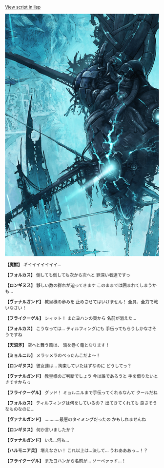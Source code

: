 [View script in lisp](../scripts/100905053.txt)

![underground_world_3.png](../images/backgrounds/underground_world_3.png)

**【魔獣】**
ギイイイイイイイ…

**【フォルカス】**
倒しても倒しても次から次へと
罪深い者達ですっ

**【ロンギヌス】**
夥しい数の群れが迫ってきます
このままでは囲まれてしまうかも…

**【ヴァナルガンド】**
教皇様の歩みを
止めさせてはいけません！
全員、全力で戦いなさい！

**【フライクーゲル】**
シィット！
またヨハンの頁から
名前が消えた…

**【フォルカス】**
こうなっては…
ティルフィングにも
手伝ってもらうしかなさそうですね

**【天沼矛】**
空へと舞う風は、
渦を巻く竜となります！

**【ミョルニル】**
メラッメラのぺったんこだよ～！

**【ロンギヌス】**
彼女達は…
拘束していたはずなのに
どうしてっ？

**【ヴァナルガンド】**
教皇様のご判断でしょう
今は誰であろうと
手を借りたいときですからっ

**【フライクーゲル】**
グッド！
ミョルニルまで手伝ってくれるなんて
クールだね

**【フォルカス】**
ティルフィングは何をしているの？
出てきてくれても
良さそうなものなのに…

**【ヴァナルガンド】**
…………最悪のタイミングだったの
かもしれませんね

**【ロンギヌス】**
何か言いましたか？

**【ヴァナルガンド】**
いえ…何も…

**【ハルモニア兵】**
堪えなさい！
これ以上は…決して…
うわあああっ…！？

**【フライクーゲル】**
またヨハンから名前が…
ソーベァッド…！